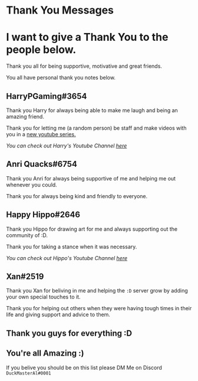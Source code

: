 # Thank You Messages
# I want to give a Thank You to the people below.
Thank you all for being supportive, motivative and great friends.

You all have personal thank you notes below.
## HarryPGaming#3654
Thank you Harry for always being able to make me laugh and being an amazing friend. 

Thank you for letting me (a random person) be staff and make videos with you in a [new youtube series.](https://www.youtube.com/playlist?list=PLGuw9W9K1JEn_h9jSYf076FaqKPV13xPc)

*You can check out Harry's Youtube Channel [here](https://www.youtube.com/channel/UCr35D4WaXok9l5r5sLfLHmw)*
## Anri Quacks#6754
Thank you Anri for always being supportive of me and helping me out whenever you could.

Thank you for always being kind and friendly to everyone.
## Happy Hippo#2646
Thank you Hippo for drawing art for me and always supporting out the community of :D.

Thank you for taking a stance when it was necessary.

*You can check out Hippo's Youtube Channel [here](https://www.youtube.com/channel/UCr3o6nnhKR9wpozLm0Opcfw)*
## Xan#2519
Thank you Xan for beliving in me and helping the `:D` server grow by adding your own special touches to it.

Thank you for helping out others when they were having tough times in their life and giving support and advice to them.


## Thank you guys for everything :D
## You're all Amazing :)
If you belive you should be on this list please DM Me on Discord `DuckMasterAl#0001`
